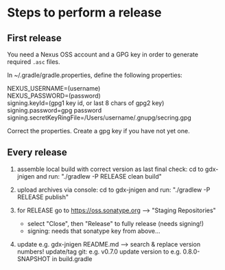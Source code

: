 # Steps to perform a release

## First release

You need a Nexus OSS account and a GPG key in order to generate required `.asc` files.

In ~/.gradle/gradle.properties, define the following properties:

NEXUS_USERNAME=(username)  
NEXUS_PASSWORD=(password)  
signing.keyId=(gpg1 key id, or last 8 chars of gpg2 key)  
signing.password=gpg password  
signing.secretKeyRingFile=/Users/username/.gnupg/secring.gpg  

Correct the properties. Create a gpg key if you have not yet one.

## Every release

1. assemble local build with correct version as last final check:
    cd to gdx-jnigen and run: "./gradlew -P RELEASE clean build"

2. upload archives via console:
    cd to gdx-jnigen and run: "./gradlew -P RELEASE publish"

3. for RELEASE go to https://oss.sonatype.org --> "Staging Repositories"
   - select "Close", then "Release" to fully release (needs signing!)
   - signing: needs that sonatype key from above...

4. update e.g. gdx-jnigen README.md --> search & replace version numbers!
   update/tag git: e.g. v0.7.0
   update version to e.g. 0.8.0-SNAPSHOT in build.gradle
